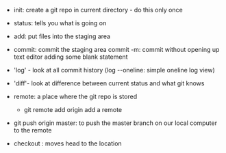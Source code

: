 
- init: create a git repo in current directory - do this only once
- status: tells you what is going on
- add: put files into the staging area
- commit: commit the staging area 
commit -m: commit without opening up text editor
adding some blank statement
- 'log' - look at all commit history (log --oneline: simple oneline log view)
- 'diff'- look at difference between current status and what git knows
- remote: a place where the git repo is stored
     - git remote add origin <URL> add a remote
- git push origin master: to push the master branch on our local computer to the remote
     
- checkout <HASH>: moves head to the location      
